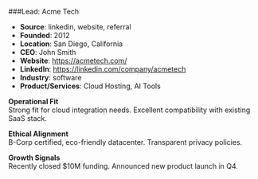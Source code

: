 ###Lead: Acme Tech
- **Source**: linkedin, website, referral
- **Founded**: 2012
- **Location**: San Diego, California
- **CEO**: John Smith
- **Website**: https://acmetech.com/
- **LinkedIn**: https://linkedin.com/company/acmetech
- **Industry**: software
- **Product/Services**: Cloud Hosting, AI Tools

**Operational Fit**  
Strong fit for cloud integration needs.
Excellent compatibility with existing SaaS stack.

**Ethical Alignment**  
B-Corp certified, eco-friendly datacenter.
Transparent privacy policies.

**Growth Signals**  
Recently closed $10M funding.
Announced new product launch in Q4.

